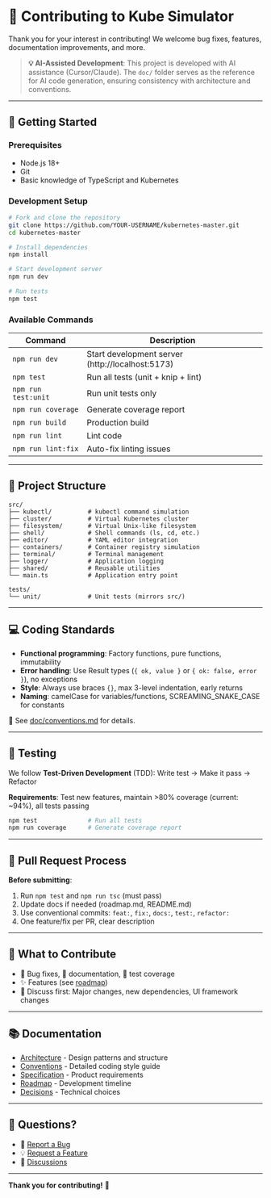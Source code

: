 # 🤝 Contributing to Kube Simulator

Thank you for your interest in contributing! We welcome bug fixes, features, documentation improvements, and more.

> **💡 AI-Assisted Development**: This project is developed with AI assistance (Cursor/Claude). The `doc/` folder serves as the reference for AI code generation, ensuring consistency with architecture and conventions.

---

## 🚀 Getting Started

### Prerequisites

- Node.js 18+
- Git
- Basic knowledge of TypeScript and Kubernetes

### Development Setup

```bash
# Fork and clone the repository
git clone https://github.com/YOUR-USERNAME/kubernetes-master.git
cd kubernetes-master

# Install dependencies
npm install

# Start development server
npm run dev

# Run tests
npm test
```

### Available Commands

| Command | Description |
|---------|-------------|
| `npm run dev` | Start development server (http://localhost:5173) |
| `npm test` | Run all tests (unit + knip + lint) |
| `npm run test:unit` | Run unit tests only |
| `npm run coverage` | Generate coverage report |
| `npm run build` | Production build |
| `npm run lint` | Lint code |
| `npm run lint:fix` | Auto-fix linting issues |

---

## 📁 Project Structure

```
src/
├── kubectl/          # kubectl command simulation
├── cluster/          # Virtual Kubernetes cluster
├── filesystem/       # Virtual Unix-like filesystem
├── shell/            # Shell commands (ls, cd, etc.)
├── editor/           # YAML editor integration
├── containers/       # Container registry simulation
├── terminal/         # Terminal management
├── logger/           # Application logging
├── shared/           # Reusable utilities
└── main.ts           # Application entry point

tests/
└── unit/             # Unit tests (mirrors src/)
```

---

## 💻 Coding Standards

- **Functional programming**: Factory functions, pure functions, immutability
- **Error handling**: Use Result types (`{ ok, value }` or `{ ok: false, error }`), no exceptions
- **Style**: Always use braces `{}`, max 3-level indentation, early returns
- **Naming**: camelCase for variables/functions, SCREAMING_SNAKE_CASE for constants

📖 See [doc/conventions.md](doc/conventions.md) for details.

---

## 🧪 Testing

We follow **Test-Driven Development** (TDD): Write test → Make it pass → Refactor

**Requirements**: Test new features, maintain >80% coverage (current: ~94%), all tests passing

```bash
npm test              # Run all tests
npm run coverage      # Generate coverage report
```

---

## 🔄 Pull Request Process

**Before submitting**:
1. Run `npm test` and `npm run tsc` (must pass)
2. Update docs if needed (roadmap.md, README.md)
3. Use conventional commits: `feat:`, `fix:`, `docs:`, `test:`, `refactor:`
4. One feature/fix per PR, clear description

---

## 🎯 What to Contribute

- 🐛 Bug fixes, 📝 documentation, 🧪 test coverage
- ✨ Features (see [roadmap](doc/roadmap.md))
- 💬 Discuss first: Major changes, new dependencies, UI framework changes

---

## 📚 Documentation

- [Architecture](doc/architecture.md) - Design patterns and structure
- [Conventions](doc/conventions.md) - Detailed coding style guide
- [Specification](doc/spec.md) - Product requirements
- [Roadmap](doc/roadmap.md) - Development timeline
- [Decisions](doc/decisions.md) - Technical choices

---

## 💬 Questions?

- 🐛 [Report a Bug](https://github.com/Antoine-Flo/kubernetes-master/issues)
- 💡 [Request a Feature](https://github.com/Antoine-Flo/kubernetes-master/issues)
- 💬 [Discussions](https://github.com/Antoine-Flo/kubernetes-master/discussions)

---

**Thank you for contributing!** 🚀
